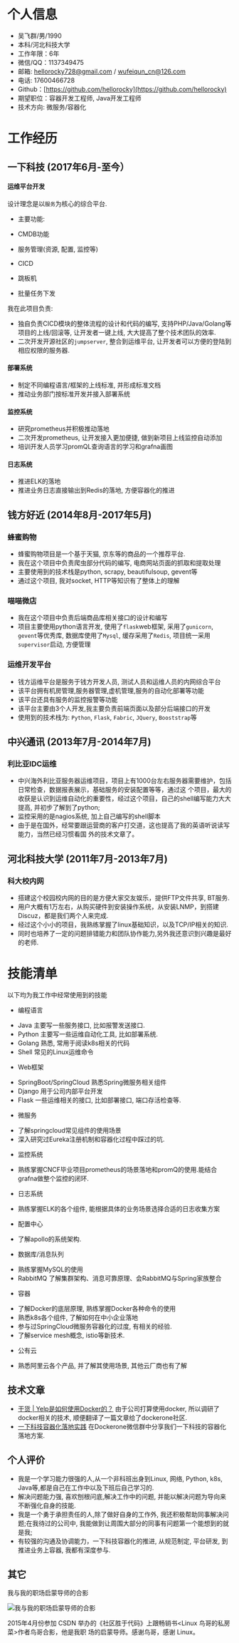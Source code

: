
# 个人信息

 - 吴飞群/男/1990 
 - 本科/河北科技大学 
 - 工作年限：6年
 - 微信/QQ：1137349475
 - 邮箱: hellorocky728@gmail.com / wufeiqun_cn@126.com
 - 电话: 17600466728
 - Github：[https://github.com/hellorocky](https://github.com/hellorocky)
 - 期望职位：容器开发工程师, Java开发工程师
 - 技术方向: 微服务/容器化


# 工作经历

## 一下科技 (2017年6月-至今）

#### 运维平台开发 

设计理念是以`服务`为核心的综合平台.

* 主要功能:

 * CMDB功能
 * 服务管理(资源, 配置, 监控等)
 * CICD
 * 跳板机
 * 批量任务下发


我在此项目负责:

* 独自负责CICD模块的整体流程的设计和代码的编写, 支持PHP/Java/Golang等项目的上线/回滚等, 让开发者一键上线, 大大提高了整个技术团队的效率.
* 二次开发开源社区的`jumpserver`, 整合到运维平台, 让开发者可以方便的登陆到相应权限的服务器.


#### 部署系统

* 制定不同编程语言/框架的上线标准, 并形成标准文档
* 推动业务部门按标准开发并接入部署系统
  
#### 监控系统

* 研究prometheus并积极推动落地
* 二次开发prometheus, 让开发接入更加便捷, 做到新项目上线监控自动添加
* 培训开发人员学习promQL查询语言的学习和grafna画图

#### 日志系统

* 推进ELK的落地
* 推进业务日志直接输出到Redis的落地, 方便容器化的推进


  
## 钱方好近 (2014年8月-2017年5月)

### 蜂蜜购物

* 蜂蜜购物项目是一个基于天猫, 京东等的商品的一个推荐平台.
* 我在这个项目中负责爬虫部分代码的编写, 电商网站页面的抓取和提取处理
* 主要使用到的技术栈是python, scrapy, beautifulsoup, gevent等
* 通过这个项目, 我对socket, HTTP等知识有了整体上的理解


### 喵喵微店

* 我在这个项目中负责后端商品库相关接口的设计和编写
* 项目主要使用python语言开发, 使用了`flask`web框架, 采用了`gunicorn`, `gevent`等优秀库, 数据库使用了`Mysql`, 缓存采用了`Redis`, 项目统一采用`supervisor`启动, 方便管理


### 运维开发平台

* 钱方运维平台是服务于钱方开发人员, 测试人员和运维人员的内网综合平台
* 该平台拥有机房管理,服务器管理,虚机管理,服务的自动化部署等功能
* 该平台还具有服务的监控报警等功能
* 该平台主要由3个人开发,我主要负责前端页面以及部分后端接口的开发
* 使用到的技术栈为: `Python`, `Flask`, `Fabric`, `JQuery`, `Booststrap`等

  
## 中兴通讯 (2013年7月-2014年7月)

### 利比亚IDC运维

* 中兴海外利比亚服务器运维项目，项目上有1000台左右服务器需要维护，包括日常检查，数据报表展示，基础服务的安装配置等等，通过这 个项目，最大的收获是认识到运维自动化的重要性，经过这个项目，自己的shell编写能力大大提高, 并初步了解到了python;
* 监控采用的是nagios系统, 加上自己编写的shell脚本
* 由于是在国外，经常要跟运营商的客户打交道，这也提高了我的英语听说读写能力，当然已经习惯看国 外的技术文章了。

## 河北科技大学 (2011年7月-2013年7月)

### 科大校内网

* 搭建这个校园校内网的目的是方便大家交友娱乐，提供FTP文件共享, BT服务.
* 用户大概有1万左右，从购买硬件到安装操作系统，从安装LNMP，到搭建Discuz，都是我们两个人来完成.
* 经过这个小小的项目，我熟练掌握了linux基础知识，以及TCP/IP相关的知识.
* 同时也培养了一定的问题排错能力和团队协作能力,另外我还意识到兴趣是最好的老师.


# 技能清单

以下均为我工作中经常使用到的技能

* 编程语言

 - Java 主要写一些服务接口, 比如报警发送接口.
 - Python 主要写一些运维自动化工具, 比如部署系统.
 - Golang 熟悉, 常用于阅读k8s相关的代码
 - Shell 常见的Linux运维命令

* Web框架

 - SpringBoot/SpringCloud 熟悉Spring微服务相关组件
 - Django 用于公司内部平台开发
 - Flask 一些运维相关的接口, 比如部署接口, 端口存活检查等. 

* 微服务

 - 了解springcloud常见组件的使用场景
 - 深入研究过Eureka注册机制和容器化过程中踩过的坑.

* 监控系统

 - 熟练掌握CNCF毕业项目prometheus的场景落地和promQ的使用.能结合grafna做整个监控的闭环. 

* 日志系统

 - 熟练掌握ELK的各个组件, 能根据具体的业务场景选择合适的日志收集方案

* 配置中心

 - 了解apollo的系统架构.

* 数据库/消息队列
 
 - 熟练掌握MySQL的使用
 - RabbitMQ 了解集群架构、消息可靠原理、会RabbitMQ与Spring家族整合

* 容器

 - 了解Docker的底层原理, 熟练掌握Docker各种命令的使用
 - 熟悉k8s各个组件, 了解如何在中小企业落地
 - 参与过SpringCloud微服务容器化的过度, 有相关的经验.
 - 了解service mesh概念, istio等新技术.

* 公有云

 - 熟悉阿里云各个产品, 并了解其使用场景, 其他云厂商也有了解
      


## 技术文章

- [干货 | Yelp是如何使用Docker的？](http://dockone.io/article/626) 由于公司打算使用docker, 所以调研了docker相关的技术, 顺便翻译了一篇文章给了dockerone社区.
- [一下科技容器化落地实践](http://dockone.io/article/8365) 在Dockerone微信群中分享我们一下科技的容器化落地方案.


## 个人评价

* 我是一个学习能力很强的人,从一个非科班出身到Linux, 网络, Python, k8s, Java等,都是自己在工作中以及下班后自己学习的.
* 解决问题能力强, 喜欢刨根问底,解决工作中的问题, 并能以解决问题为导向来不断强化自身的技能.
* 我是一个勇于承担责任的人,除了做好自身的工作外, 我还积极帮助同事解决问题;在我待过的公司中, 我能做到让周围大部分的同事有问题第一个能想到的就是我; 
* 有较强的沟通及协调能力，一下科技容器化的推进, 从规范制定, 平台研发, 到推进业务上容器, 我都有深度参与.


## 其它

我与我的职场启蒙导师的合影

![我与我的职场启蒙导师的合影](https://user-images.githubusercontent.com/7486508/34377046-264cf9da-eb2a-11e7-9513-1abf21e02e14.jpg)

2015年4月份参加 CSDN 举办的《社区胜于代码》上跟畅销书<Linux 鸟哥的私房菜>作者鸟哥合影，他是我职 场的启蒙导师。感谢鸟哥，感谢 Linux。


    
    
      
